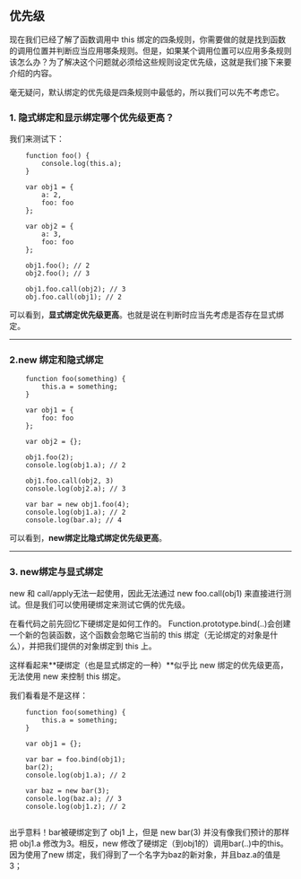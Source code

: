 ## 优先级

现在我们已经了解了函数调用中 this 绑定的四条规则，你需要做的就是找到函数的调用位置并判断应当应用哪条规则。但是，如果某个调用位置可以应用多条规则该怎么办？为了解决这个问题就必须给这些规则设定优先级，这就是我们接下来要介绍的内容。

毫无疑问，默认绑定的优先级是四条规则中最低的，所以我们可以先不考虑它。

### 1. 隐式绑定和显示绑定哪个优先级更高？

我们来测试下：

```
	function foo() {
		console.log(this.a);
	}
	
	var obj1 = {
		a: 2,
		foo: foo
	};
	
	var obj2 = {
		a: 3,
		foo: foo
	};
	
	obj1.foo(); // 2
	obj2.foo(); // 3
	
	obj1.foo.call(obj2); // 3
	obj.foo.call(obj1); // 2
```

可以看到，**显式绑定优先级更高**。也就是说在判断时应当先考虑是否存在显式绑定。

---------------------------------------

### 2.new 绑定和隐式绑定

```
	function foo(something) {
		this.a = something;
	}
	
	var obj1 = {
		foo: foo
	};
	
	var obj2 = {};
	
	obj1.foo(2);
	console.log(obj1.a); // 2
	
	obj1.foo.call(obj2, 3)
	console.log(obj2.a); // 3
	
	var bar = new obj1.foo(4);
	console.log(obj1.a); // 2
	console.log(bar.a); // 4
```

可以看到，**new绑定比隐式绑定优先级更高**。

-----------------------------

### 3. new绑定与显式绑定

new 和 call/apply无法一起使用，因此无法通过 new foo.call(obj1)
来直接进行测试。但是我们可以使用硬绑定来测试它俩的优先级。

在看代码之前先回忆下硬绑定是如何工作的。 Function.prototype.bind(..)会创建一个新的包装函数，这个函数会忽略它当前的 this 绑定（无论绑定的对象是什么），并把我们提供的对象绑定到 this 上。

这样看起来**硬绑定（也是显式绑定的一种）**似乎比 new 绑定的优先级更高，无法使用 new 来控制 this 绑定。

我们看看是不是这样：

```
	function foo(something) {
		this.a = something;
	}
	
	var obj1 = {};
	
	var bar = foo.bind(obj1);
	bar(2);
	console.log(obj1.a); // 2
	
	var baz = new bar(3);
	console.log(baz.a); // 3
	console.log(obj1.z); // 2
	
```

出乎意料！bar被硬绑定到了 obj1 上，但是 new bar(3) 并没有像我们预计的那样把 obj1.a 修改为3。相反，new 修改了硬绑定（到obj1的）调用bar(..)中的this。因为使用了new 绑定，我们得到了一个名字为baz的新对象，并且baz.a的值是3；



















